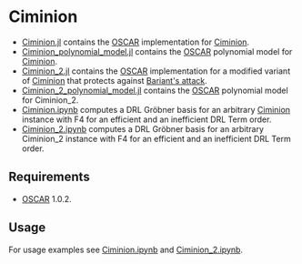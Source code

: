 # Ciminion

- [Ciminion.jl](./Ciminion.jl) contains the [OSCAR](https://www.oscar-system.org/) implementation for [Ciminion](https://doi.org/10.1007/978-3-030-77886-6_1).
- [Ciminion_polynomial_model.jl](./Ciminion_polynomial_model.jl) contains the [OSCAR](https://www.oscar-system.org/) polynomial model for [Ciminion](https://doi.org/10.1007/978-3-030-77886-6_1).
- [Ciminion_2.jl](./Ciminion_2.jl) contains the [OSCAR](https://www.oscar-system.org/) implementation for a modified variant of [Ciminion](https://doi.org/10.1007/978-3-030-77886-6_1) that protects against [Bariant's attack](https://eprint.iacr.org/2023/1283).
- [Ciminion_2_polynomial_model.jl](./Ciminion_2_polynomial_model.jl) contains the [OSCAR](https://www.oscar-system.org/) polynomial model for Ciminion_2.
- [Ciminion.ipynb](./Ciminion.ipynb) computes a DRL Gröbner basis for an arbitrary [Ciminion](https://doi.org/10.1007/978-3-030-77886-6_1) instance with F4 for an efficient and an inefficient DRL Term order.
- [Ciminion_2.ipynb](./Ciminion_2.ipynb) computes a DRL Gröbner basis for an arbitrary Ciminion_2 instance with F4 for an efficient and an inefficient DRL Term order.

## Requirements
- [OSCAR](https://www.oscar-system.org/) 1.0.2.

## Usage
For usage examples see [Ciminion.ipynb](./Ciminion.ipynb) and [Ciminion_2.ipynb](./Ciminion_2.ipynb).
